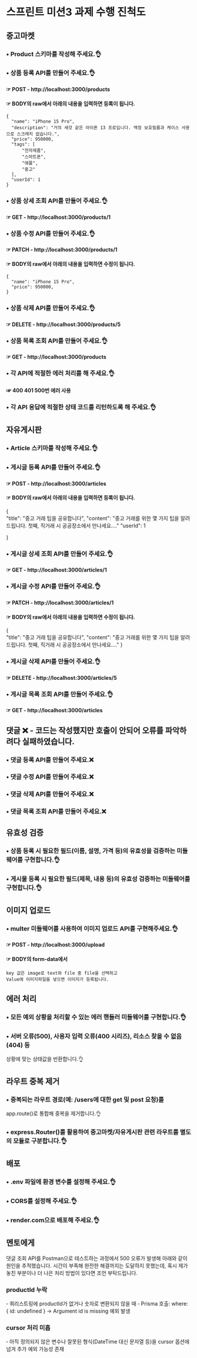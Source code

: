 # 스프린트 미션3 과제 수행 진척도

## 중고마켓
### • Product 스키마를 작성해 주세요.👌

### • 상품 등록 API를 만들어 주세요.👌
####  ☞ POST - http://localhost:3000/products
####  ☞ BODY의 raw에서 아래의 내용을 입력하면 등록이 됩니다.
    {
      "name": "iPhone 15 Pro",
      "description": "거의 새것 같은 아이폰 13 프로입니다. 액정 보호필름과 케이스 사용으로 스크래치 없습니다.",
      "price": 950000,
      "tags": [
          "전자제품",
          "스마트폰",
          "애플",
          "중고"
      ],
      "userId": 1
    }  

### • 상품 상세 조회 API를 만들어 주세요.👌
####  ☞ GET - http://localhost:3000/products/1

### • 상품 수정 API를 만들어 주세요.👌
####  ☞ PATCH - http://localhost:3000/products/1
####  ☞ BODY의 raw에서 아래의 내용을 입력하면 수정이 됩니다.
    {
      "name": "iPhone 15 Pro",
      "price": 950000,
    }

### • 상품 삭제 API를 만들어 주세요.👌
####  ☞ DELETE - http://localhost:3000/products/5

### • 상품 목록 조회 API를 만들어 주세요.👌
####  ☞ GET - http://localhost:3000/products

### • 각 API에 적절한 에러 처리를 해 주세요.👌
####  ☞ 400 401 500번 에러 사용

### • 각 API 응답에 적절한 상태 코드를 리턴하도록 해 주세요.👌


## 자유게시판
### • Article 스키마를 작성해 주세요.👌

### • 게시글 등록 API를 만들어 주세요.👌
####  ☞ POST - http://localhost:3000/articles
####  ☞ BODY의 raw에서 아래의 내용을 입력하면 등록이 됩니다.
  {    
    "title": "중고 거래 팁을 공유합니다",
    "content": "중고 거래를 위한 몇 가지 팁을 알려드립니다. 첫째, 직거래 시 공공장소에서 만나세요.…"
    "userId": 1
    
  }

### • 게시글 상세 조회 API를 만들어 주세요.👌
####  ☞ GET - http://localhost:3000/articles/1

### • 게시글 수정 API를 만들어 주세요.👌
####  ☞ PATCH - http://localhost:3000/articles/1
#### ☞ BODY의 raw에서 아래의 내용을 입력하면 수정이 됩니다.
  {    
    "title": "중고 거래 팁을 공유합니다",
    "content": "중고 거래를 위한 몇 가지 팁을 알려드립니다. 첫째, 직거래 시 공공장소에서 만나세요.…"
  }

### • 게시글 삭제 API를 만들어 주세요.👌
####  ☞ DELETE - http://localhost:3000/articles/5

### • 게시글 목록 조회 API를 만들어 주세요.👌
####  ☞ GET - http://localhost:3000/articles


## 댓글 ❌ - 코드는 작성했지만 호출이 안되어 오류를 파악하려다 실패하였습니다.
### • 댓글 등록 API를 만들어 주세요.❌
### • 댓글 수정 API를 만들어 주세요.❌
### • 댓글 삭제 API를 만들어 주세요.❌
### • 댓글 목록 조회 API를 만들어 주세요.❌


## 유효성 검증
### • 상품 등록 시 필요한 필드(이름, 설명, 가격 등)의 유효성을 검증하는 미들웨어를 구현합니다.👌
### • 게시물 등록 시 필요한 필드(제목, 내용 등)의 유효성 검증하는 미들웨어를 구현합니다.👌


## 이미지 업로드
### • multer 미들웨어를 사용하여 이미지 업로드 API를 구현해주세요.👌
####  ☞ POST - http://localhost:3000/upload
####  ☞ BODY의 form-data에서
    key 값은 image로 text와 file 중 file을 선택하고
    Value에 이미지파일을 넣으면 이미지가 등록됩니다.


## 에러 처리
### • 모든 예외 상황을 처리할 수 있는 에러 핸들러 미들웨어를 구현합니다.👌
### • 서버 오류(500), 사용자 입력 오류(400 시리즈), 리소스 찾을 수 없음(404) 등 
  상황에 맞는 상태값을 반환합니다.👌


## 라우트 중복 제거
### • 중복되는 라우트 경로(예: /users에 대한 get 및 post 요청)를 
  app.route()로 통합해 중복을 제거합니다.👌
### • express.Router()를 활용하여 중고마켓/자유게시판 관련 라우트를 별도의 모듈로 구분합니다.👌


## 배포
### • .env 파일에 환경 변수를 설정해 주세요.👌
### • CORS를 설정해 주세요.👌
### • render.com으로 배포해 주세요.👌

## 멘토에게
댓글 조회 API를 Postman으로 테스트하는 과정에서 500 오류가 발생해 아래와 같이 원인을 추적했습니다. 
시간이 부족해 완전한 해결까지는 도달하지 못했는데, 혹시 제가 놓친 부분이나 더 나은 처리 방법이 있다면 조언 부탁드립니다.

### productId 누락
‑ 쿼리스트링에 productId가 없거나 숫자로 변환되지 않을 때
‑ Prisma 호출: where: { id: undefined } → Argument id is missing 예외 발생

### cursor 처리 미흡
‑ 아직 정의되지 않은 변수나 잘못된 형식(DateTime 대신 문자열 등)을 cursor 옵션에 넘겨 추가 예외 가능성 존재
